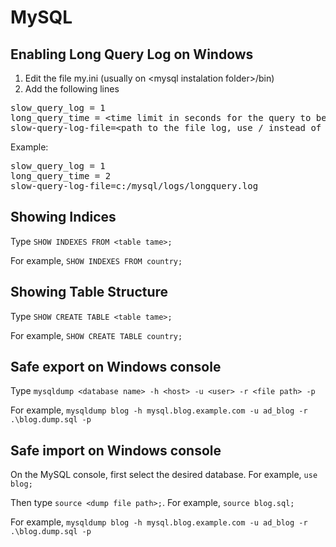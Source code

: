 # MySQL

## Enabling Long Query Log on Windows
1. Edit the file my.ini (usually on &lt;mysql instalation folder&gt;/bin)
2. Add the following lines  

<pre>
slow_query_log = 1
long_query_time = &lt;time limit in seconds for the query to be logged\&gt;
slow-query-log-file=&lt;path to the file log, use / instead of \&gt;
</pre>

Example:

<pre>
slow_query_log = 1
long_query_time = 2
slow-query-log-file=c:/mysql/logs/longquery.log
</pre>

## Showing Indices
Type `SHOW INDEXES FROM <table tame>;`

For example, `SHOW INDEXES FROM country;`

## Showing Table Structure
Type `SHOW CREATE TABLE <table tame>;`

For example, `SHOW CREATE TABLE country;`

## Safe export on Windows console

Type `mysqldump <database name> -h <host> -u <user> -r <file path> -p`

For example, `mysqldump blog -h mysql.blog.example.com -u ad_blog -r .\blog.dump.sql -p`

## Safe import on Windows console

On the MySQL console, first select the desired database. For example, `use blog;`

Then type `source <dump file path>;`. For example, `source blog.sql;`

For example, `mysqldump blog -h mysql.blog.example.com -u ad_blog -r .\blog.dump.sql -p`
